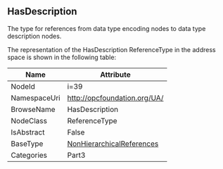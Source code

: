 <!-- objecttype -->
## HasDescription
The type for references from data type encoding nodes to data type description nodes.  
<!-- end of text -->
The representation of the HasDescription ReferenceType in the address space is shown in the following table:  

|Name|Attribute|
|---|---|
|NodeId|i=39|
|NamespaceUri|http://opcfoundation.org/UA/|
|BrowseName|HasDescription|
|NodeClass|ReferenceType|
|IsAbstract|False|
|BaseType|[NonHierarchicalReferences](../../../Part3/ReferenceTypes/NonHierarchicalReferences/readme.md)|
|Categories|Part3|

